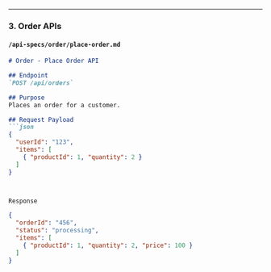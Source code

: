 
---

### 3. **Order APIs**

#### `/api-specs/order/place-order.md`
```markdown
# Order - Place Order API

## Endpoint
`POST /api/orders`

## Purpose
Places an order for a customer.

## Request Payload
```json
{
  "userId": "123",
  "items": [
    { "productId": 1, "quantity": 2 }
  ]
}



Response

{
  "orderId": "456",
  "status": "processing",
  "items": [
    { "productId": 1, "quantity": 2, "price": 100 }
  ]
}